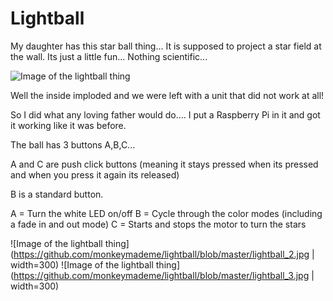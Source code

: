 # Lightball

My daughter has this star ball thing... It is supposed to project a star field at the wall. Its just a little fun... Nothing scientific... 

![Image of the lightball thing](https://github.com/monkeymademe/lightball/blob/master/lightball_1.jpg)  <!-- .element height="50%" width="50%" -->

Well the inside imploded and we were left with a unit that did not work at all!

So I did what any loving father would do.... I put a Raspberry Pi in it and got it working like it was before.

The ball has 3 buttons A,B,C... 

A and C are push click buttons (meaning it stays pressed when its pressed and when you press it again its released)

B is a standard button.

A = Turn the white LED on/off
B = Cycle through the color modes (including a fade in and out mode)
C = Starts and stops the motor to turn the stars

![Image of the lightball thing](https://github.com/monkeymademe/lightball/blob/master/lightball_2.jpg | width=300) ![Image of the lightball thing](https://github.com/monkeymademe/lightball/blob/master/lightball_3.jpg | width=300)
